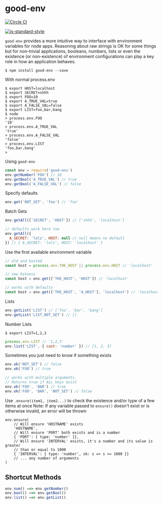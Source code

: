 
# good-env

[![Circle CI](https://circleci.com/gh/recursivefunk/good-env.png?circle-token=b1d0d5b046161f60cc5816afb82b741db7163344)](https://circleci.com/gh/recursivefunk/good-env)

[![js-standard-style](https://cdn.rawgit.com/feross/standard/master/badge.svg)](http://standardjs.com)

`good-env` provides a more intuitive way to interface with environment variables for node apps. Reasoning
about raw strings is OK for some things but for non-trivial applications, booleans, numbers, lists or even
the existence (or non-existence) of environment configurations can play a key role in how an application behaves.

```
$ npm install good-env --save
```

With normal process.env

```
$ export HOST=localhost
$ export SECRET=shhh
$ export FOO=10
$ export A_TRUE_VAL=true
$ export A_FALSE_VAL=false
$ export LIST=foo,bar,bang
$ node
> process.env.FOO
'10'
> process.env.A_TRUE_VAL
'true'
> process.env.A_FALSE_VAL
'false'
> process.env.LIST
'foo,bar,bang'
>
```

Using `good-env`

```javascript
const env = require('good-env')
env.getNumber('FOO') // 10
env.getBool('A_TRUE_VAL') // true
env.getBool('A_FALSE_VAL') // false
```

Specify defaults

```javascript
env.get('NOT_SET', 'foo') // 'foo'
```

Batch Gets

```javascript
env.getAll(['SECRET', 'HOST']) // ['shhh', 'localhost']

// defaults work here too
env.getAll({
  A_SECRET: 'lolz', HOST: null // null means no default
}) // { A_SECRET: 'lolz', HOST: 'localhost' }
```

Use the first available environment variable

```javascript
// old and busted
const host = process.env.THE_HOST || process.env.HOST // 'localhost'

// new hotness
const host = env.get(['THE_HOST', 'HOST']) // 'localhost'

// works with defaults
const host = env.get(['THE_HOST', 'A_HOST'], 'localhost') // 'localhost'
```

Lists

```javascript
env.getList('LIST') // ['foo', 'bar', 'bang']
env.getList('LIST_NOT_SET') // []
```

Number Lists

```
$ export LIST=1,2,3
```

```javascript
process.env.LIST // '1,2,3'
env.list('LIST', { cast: 'number' }) // [1, 2, 3]
```

Sometimes you just need to know if something exists

```javascript
env.ok('NOT_SET') // false
env.ok('FOO') // true

// works with multiple arguments.
// Returns true if ALL keys exist
env.ok('FOO', 'BAR') // true
env.ok('FOO', 'BAR', 'NOT_SET') // false
```

Use `.ensure(item1, item2...)` to check the existence and/or type of a few items at once
Note: If any variable passed to `ensure()` doesn't exist or is otherwise
invalid, an error will be thrown

```javascirpt
env.ensure(
    // Will ensure 'HOSTNAME' exists
    'HOSTNAME',
    // Will ensure 'PORT' both exists and is a number
    { 'PORT': { type: 'number' }},
    // Will ensure 'INTERVAL' exists, it's a number and its value is greater
    // than or equal to 1000
    { 'INTERVAL': { type: 'number', ok: s => s >= 1000 }}
    // ... any number of arguments
)
```

## Shortcut Methods

```javascript
env.num() ==> env.getNumber()
env.bool() ==> env.getBool()
env.list() ==> env.getList()
```
